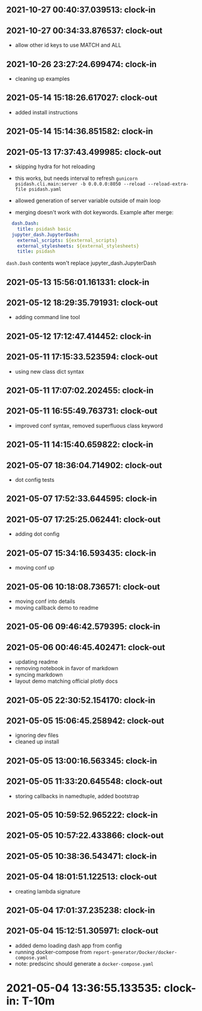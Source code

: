
## 2021-10-27 00:40:37.039513: clock-in

## 2021-10-27 00:34:33.876537: clock-out

* allow other id keys to use MATCH and ALL

## 2021-10-26 23:27:24.699474: clock-in

* cleaning up examples

## 2021-05-14 15:18:26.617027: clock-out

* added install instructions

## 2021-05-14 15:14:36.851582: clock-in

## 2021-05-13 17:37:43.499985: clock-out

* skipping hydra for hot reloading

* this works, but needs interval to refresh `gunicorn psidash.cli.main:server -b 0.0.0.0:8050 --reload --reload-extra-file psidash.yaml`
* allowed generation of server variable outside of main loop
* merging doesn't work with dot keywords. Example after merge:

```yaml
  dash.Dash:
    title: psidash basic
  jupyter_dash.JupyterDash:
    external_scripts: ${external_scripts}
    external_stylesheets: ${external_stylesheets}
    title: psidash
```

`dash.Dash` contents won't replace jupyter_dash.JupyterDash

## 2021-05-13 15:56:01.161331: clock-in

## 2021-05-12 18:29:35.791931: clock-out

* adding command line tool

## 2021-05-12 17:12:47.414452: clock-in

## 2021-05-11 17:15:33.523594: clock-out

* using new class dict syntax

## 2021-05-11 17:07:02.202455: clock-in

## 2021-05-11 16:55:49.763731: clock-out

* improved conf syntax, removed superfluous class keyword

## 2021-05-11 14:15:40.659822: clock-in

## 2021-05-07 18:36:04.714902: clock-out

* dot config tests

## 2021-05-07 17:52:33.644595: clock-in

## 2021-05-07 17:25:25.062441: clock-out

* adding dot config

## 2021-05-07 15:34:16.593435: clock-in

* moving conf up
## 2021-05-06 10:18:08.736571: clock-out

* moving conf into details
* moving callback demo to readme

## 2021-05-06 09:46:42.579395: clock-in

## 2021-05-06 00:46:45.402471: clock-out

* updating readme
* removing notebook in favor of markdown
* syncing markdown
* layout demo matching official plotly docs

## 2021-05-05 22:30:52.154170: clock-in

## 2021-05-05 15:06:45.258942: clock-out

* ignoring dev files
* cleaned up install

## 2021-05-05 13:00:16.563345: clock-in

## 2021-05-05 11:33:20.645548: clock-out

* storing callbacks in namedtuple, added bootstrap

## 2021-05-05 10:59:52.965222: clock-in

## 2021-05-05 10:57:22.433866: clock-out


## 2021-05-05 10:38:36.543471: clock-in

## 2021-05-04 18:01:51.122513: clock-out

* creating lambda signature

## 2021-05-04 17:01:37.235238: clock-in

## 2021-05-04 15:12:51.305971: clock-out

* added demo loading dash app from config
* running docker-compose from `report-generator/Docker/docker-compose.yaml`
* note: predscinc should generate a `docker-compose.yaml`

# 2021-05-04 13:36:55.133535: clock-in: T-10m 

